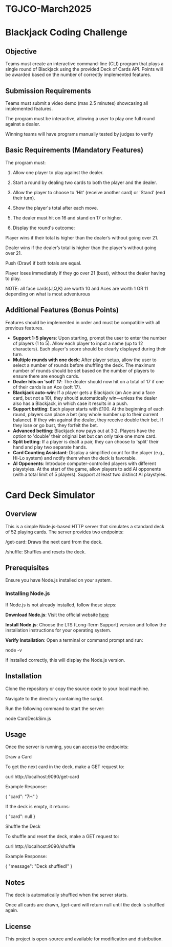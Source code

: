 # TGJCO-March2025

# Blackjack Coding Challenge

## Objective

Teams must create an interactive command-line (CLI) program that plays a single round of Blackjack using the provided Deck of Cards API. Points will be awarded based on the number of correctly implemented features.


## Submission Requirements

Teams must submit a video demo (max 2.5 minutes) showcasing all implemented features.

The program must be interactive, allowing a user to play one full round against a dealer.

Winning teams will have programs manually tested by judges to verify 

## Basic Requirements (Mandatory Features)

The program must:

1. Allow one player to play against the dealer.

2. Start a round by dealing two cards to both the player and the dealer.

3. Allow the player to choose to 'Hit' (receive another card) or 'Stand' (end their turn).

4. Show the player's total after each move.

5. The dealer must hit on 16 and stand on 17 or higher.

6. Display the round's outcome:

Player wins if their total is higher than the dealer’s without going over 21.

Dealer wins if the dealer’s total is higher than the player's without going over 21.

Push (Draw) if both totals are equal.

Player loses immediately if they go over 21 (bust), without the dealer having to play.

NOTE: all face cards(J,Q,K) are worth 10 and Aces are worth 1 OR 11 depending on what is most adventurous

## Additional Features (Bonus Points)

Features should be implemented in order and must be compatible with all previous features.

- **Support 1-5 players**: Upon starting, prompt the user to enter the number of players (1 to 5). Allow each player to input a name (up to 12 characters). Each player's score should be clearly displayed during their turn.
- **Multiple rounds with one deck**: After player setup, allow the user to select a number of rounds before shuffling the deck. The maximum number of rounds should be set based on the number of players to ensure there are enough cards.
- **Dealer hits on 'soft' 17**: The dealer should now hit on a total of 17 if one of their cards is an Ace (soft 17).
- **Blackjack auto-win**: If a player gets a Blackjack (an Ace and a face card, but not a 10), they should automatically win—unless the dealer also has a Blackjack, in which case it results in a push.
- **Support betting**: Each player starts with £100. At the beginning of each round, players can place a bet (any whole number up to their current balance). If they win against the dealer, they receive double their bet. If they lose or go bust, they forfeit the bet.
- **Advanced betting**: Blackjack now pays out at 3:2. Players have the option to 'double' their original bet but can only take one more card.
- **Split betting**: If a player is dealt a pair, they can choose to 'split' their hand and play two separate hands.
- **Card Counting Assistant**: Display a simplified count for the player (e.g., Hi-Lo system) and notify them when the deck is favorable.
- **AI Opponents**: Introduce computer-controlled players with different playstyles. At the start of the game, allow players to add AI opponents (with a total limit of 5 players). Support at least two distinct AI playstyles.


# Card Deck Simulator

## Overview

This is a simple Node.js-based HTTP server that simulates a standard deck of 52 playing cards. The server provides two endpoints:

/get-card: Draws the next card from the deck.

/shuffle: Shuffles and resets the deck.

## Prerequisites

Ensure you have Node.js installed on your system.

### Installing Node.js

If Node.js is not already installed, follow these steps:

**Download Node.js**: Visit the official website [here](https://nodejs.org/)

**Install Node.js**: Choose the LTS (Long-Term Support) version and follow the installation instructions for your operating system.

**Verify Installation**: Open a terminal or command prompt and run:

node -v

If installed correctly, this will display the Node.js version.

## Installation

Clone the repository or copy the source code to your local machine.

Navigate to the directory containing the script.

Run the following command to start the server:

node CardDeckSim.js

## Usage

Once the server is running, you can access the endpoints:

Draw a Card

To get the next card in the deck, make a GET request to:

curl http://localhost:9090/get-card

Example Response:

{
"card": "7H"
}

If the deck is empty, it returns:

{
"card": null
}

Shuffle the Deck

To shuffle and reset the deck, make a GET request to:

curl http://localhost:9090/shuffle

Example Response:

{
"message": "Deck shuffled!"
}

## Notes

The deck is automatically shuffled when the server starts.

Once all cards are drawn, /get-card will return null until the deck is shuffled again.

## License

This project is open-source and available for modification and distribution.

